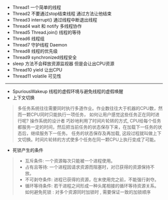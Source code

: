 * Thread1 一个简单的线程
* Thread2 不要通过stop结束线程 通过方法让他结束
* Thread3 interrupt() 通过线程中断退出线程
* Thread4 wait 和 notify 多线程协作
* Thread5 Thread.join() 线程的等待
* Thread6 线程组
* Thread7 守护线程 Daemon
* Thread8 线程的优先级
* Thread9 synchronized线程安全
* sleep 方法不会释放资源监视器 但是会让出CPU资源
* Thread10 yield 让出CPU
* Thread11 volatile 可见性

---
* SpuriousWakeup 线程的虚假环境与避免线程的虚假唤醒
* 上下文切换 
> 多任务系统往往需要同时执行多道作业。作业数往往大于机器的CPU数，然而一颗CPU同时只能执行一项任务，
如何让用户感觉这些任务正在同时进行呢? 操作系统的设计者 巧妙地利用了时间片轮转的方式, 
CPU给每个任务都服务一定的时间，然后把当前任务的状态保存下来，在加载下一任务的状态后，继续服务下一任务。
任务的状态保存及再加载, 这段过程就叫做上下文切换。时间片轮转的方式使多个任务在同一颗CPU上执行变成了可能。
* 死锁产生的条件
> * 互斥条件: 一个资源每次只能被一个进程使用。
> * 占有且等待: 一个进程因请求资源而阻塞时，对已获得的资源保持不放。
> * 不可剥夺条件: 进程已获得的资源，在末使用完之前，不能强行剥夺。
> * 循环等待条件: 若干进程之间形成一种头尾相接的循环等待资源关系。
> 如何避免死锁 : 对多个资源同时加锁时 , 需要保证一致的加锁顺序